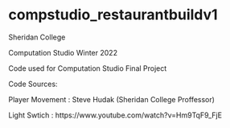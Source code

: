 # compstudio_restaurantbuildv1
<p> Sheridan College </p>

<p>Computation Studio Winter 2022</p>

<p>Code used for Computation Studio Final Project </p>

<p>Code Sources:</p>
<p>Player Movement : Steve Hudak (Sheridan College Proffessor) </p>
<p>Light Swtich : https://www.youtube.com/watch?v=Hm9TqF9_FjE </p>
